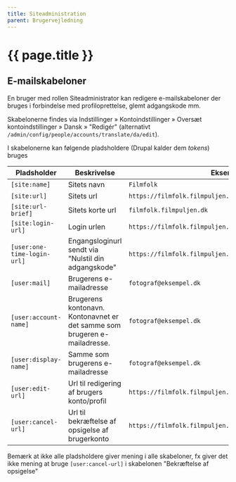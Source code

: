 ```yaml
---
title: Siteadministration
parent: Brugervejledning
---
```


# {{ page.title }}

## E-mailskabeloner

En bruger med rollen Siteadministrator kan redigere e-mailskabeloner der bruges i forbindelse med profiloprettelse,
glemt adgangskode mm.

Skabelonerne findes via Indstillinger » Kontoindstillinger » Oversæt kontoindstillinger » Dansk » "Redigér" (alternativt
`/admin/config/people/accounts/translate/da/edit`).

I skabelonerne kan følgende pladsholdere (Drupal kalder dem *tokens*) bruges

| Pladsholder                 | Beskrivelse                                                               | Eksempel                                                  |
|-----------------------------|---------------------------------------------------------------------------|-----------------------------------------------------------|
| `[site:name]`               | Sitets navn                                                               | `Filmfolk`                                                |
| `[site:url]`                | Sitets url                                                                | `https://filmfolk.filmpuljen.dk/`                         |
| `[site:url-brief]`          | Sitets korte url                                                          | `filmfolk.filmpuljen.dk`                                  |
| `[site:login-url]`          | Login urlen                                                               | `https://filmfolk.filmpuljen.dk/user/`                    |
| `[user:one-time-login-url]` | Engangsloginurl sendt via "Nulstil din adgangskode"                       | `https://filmfolk.filmpuljen.dk/user/reset/87/…`          |
| `[user:mail]`               | Brugerens e-mailadresse                                                   | `fotograf@eksempel.dk`                                    |
| `[user:account-name]`       | Brugerens kontonavn. Kontonavnet er det samme som brugeren e-mailadresse. | `fotograf@eksempel.dk`                                    |
| `[user:display-name]`       | Samme som brugerens e-mailadresse                                         | `fotograf@eksempel.dk`                                    |
| `[user:edit-url]`           | Url til redigering af brugers konto/profil                                | `https://filmfolk.filmpuljen.dk/user/2359/edit`           |
| `[user:cancel-url]`         | Url til bekræftelse af opsigelse af brugerkonto                           | `https://filmfolk.filmpuljen.dk/user/87/cancel/confirm/…` |

Bemærk at ikke alle pladsholdere giver mening i alle skabeloner, fx giver det ikke mening at bruge `[user:cancel-url]` i
skabelonen "Bekræftelse af opsigelse"
